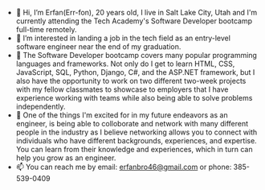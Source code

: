 - 👋 Hi, I’m Erfan(Err-fon), 20 years old, I live in Salt Lake City, Utah and I'm currently attending the Tech Academy's Software Developer bootcamp full-time remotely.
- 👀 I’m interested in landing a job in the tech field as an entry-level software engineer near the end of my graduation.
- 🌱 The Software Developer bootcamp covers many popular programming languages and frameworks. Not only do I get to learn HTML, CSS, JavaScript, SQL, Python, Django, C#, and the ASP.NET framework, but I also have the opportunity to work on two different two-week projects with my fellow classmates to showcase to employers that I have experience working with teams while also being able to solve problems independently.
- 💞️ One of the things I'm excited for in my future endeavors as an engineer, is being able to colloborate and network with many different people in the industry as I believe networking allows you to connect with individuals who have different backgrounds, experiences, and expertise. You can learn from their knowledge and experiences, which in turn can help you grow as an engineer.
- 📫 You can reach me by email: erfanbro46@gmail.com or phone: 385-539-0409
